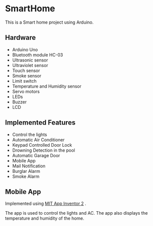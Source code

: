 # SmartHome
This is a Smart home project using Arduino.
## Hardware
- Arduino Uno
- Bluetooth module HC-03
- Ultrasonic sensor
- Ultraviolet sensor
- Touch sensor
- Smoke sensor
- Limit switch
- Temperature and Humidity sensor
- Servo motors
- LEDs
- Buzzer
- LCD

## Implemented Features
- Control the lights
- Automatic Air Conditioner
- Keypad Controlled Door Lock
- Drowning Detection in the pool
- Automatic Garage Door
- Mobile App 
- Mail Notification
- Burglar Alarm
- Smoke Alarm

## Mobile App
Implemented using [MIT App Inventor 2](http://ai2.appinventor.mit.edu/) .

The app is used to control the lights and AC. The app also displays the temperature and humidity of the home.
